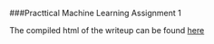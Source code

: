 ###Practtical Machine Learning Assignment 1

The compiled html of the writeup can be found [here](http://htmlpreview.github.io/?https://github.com/ryane88/practical1/blob/master/practical.html)
